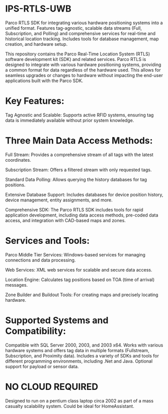 # IPS-RTLS-UWB
Parco RTLS SDK for integrating various hardware positioning systems into a unified format. Features tag-agnostic, scalable data streams (Full, Subscription, and Polling) and comprehensive services for real-time and historical location tracking. Includes tools for database management, map creation, and hardware setup.

This repository contains the Parco Real-Time Location System (RTLS) software development kit (SDK) and related services. Parco RTLS is designed to integrate with various hardware positioning systems, providing a common format for data regardless of the hardware used. This allows for seamless upgrades or changes to hardware without impacting the end-user applications built with the Parco SDK.

# Key Features:

Tag Agnostic and Scalable: Supports active RFID systems, ensuring tag data is immediately available without prior system knowledge.

# Three Main Data Access Methods:

Full Stream: Provides a comprehensive stream of all tags with the latest coordinates.

Subscription Stream: Offers a filtered stream with only requested tags.

Standard Data Polling: Allows querying the history databases for tag positions.


Extensive Database Support: Includes databases for device position history, device management, entity assignments, and more.

Comprehensive SDK: The Parco RTLS SDK includes tools for rapid application development, including data access methods, pre-coded data access, and integration with CAD-based maps and zones.


# Services and Tools:

Parco Middle Tier Services: Windows-based services for managing connections and data processing.

Web Services: XML web services for scalable and secure data access.

Location Engine: Calculates tag positions based on TOA (time of arrival) messages.

Zone Builder and Buildout Tools: For creating maps and precisely locating hardware.

# Supported Systems and Compatibility:
Compatible with SQL Server 2000, 2003, and 2003 x64.
Works with various hardware systems and offers tag data in multiple formats (Fullstream, Subscription, and Proximity data).
Includes a variety of SDKs and tools for different programming environments, including .Net and Java.
Optional support for payload or sensor data.

# NO CLOUD REQUIRED
Designed to run on a pentium class laptop circa 2002 as part of a mass casualty scalability system.  Could be ideal for HomeAssistant.
